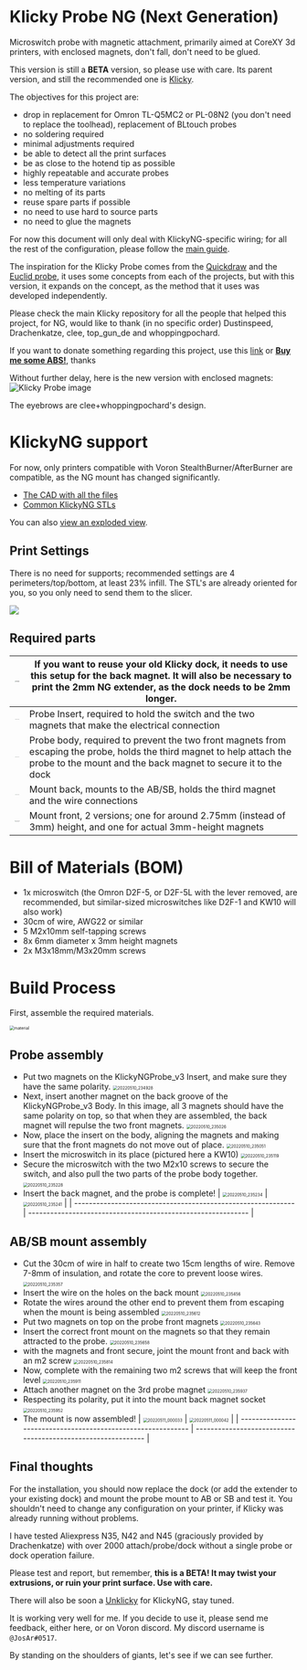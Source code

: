 # Klicky Probe NG (Next Generation)
Microswitch probe with magnetic attachment, primarily aimed at CoreXY 3d printers, with enclosed magnets, don't fall, don't need to be glued.

This version is still a **BETA** version, so please use with care.
Its parent version, and still the recommended one is [Klicky](https://github.com/jlas1/Klicky-Probe).

The objectives for this project are:
- drop in replacement for Omron TL-Q5MC2 or PL-08N2 (you don't need to replace the toolhead), replacement of BLtouch probes
- no soldering required
- minimal adjustments required
- be able to detect all the print surfaces
- be as close to the hotend tip as possible
- highly repeatable and accurate probes
- less temperature variations
- no melting of its parts
- reuse spare parts if possible
- no need to use hard to source parts
- no need to glue the magnets

For now this document will only deal with KlickyNG-specific wiring; for all the rest of the configuration, please follow the [main guide](https://github.com/jlas1/Klicky-Probe).

The inspiration for the Klicky Probe comes from the [Quickdraw](https://github.com/Annex-Engineering/Quickdraw_Probe) and the [Euclid probe](https://github.com/nionio6915/Euclid_Probe), it uses some concepts from each of the projects, but with this version, it expands on the concept, as the method that it uses was developed independently. 

Please check the main Klicky repository for all the people that helped this project, for NG, would like to thank (in no specific order) Dustinspeed, Drachenkatze, clee, top_gun_de and whoppingpochard.

If you want to donate something regarding this project, use this [link](https://paypal.me/Josar154) or [__Buy me some ABS!__](https://www.buymeacoffee.com/JosAr), thanks

Without further delay, here is the new version with enclosed magnets:
![Klicky Probe image](Photos/overview.jpg)

The eyebrows are clee+whoppingpochard's design.

# KlickyNG support

For now, only printers compatible with Voron StealthBurner/AfterBurner are compatible, as the NG mount has changed significantly.

- [The CAD with all the files](./CAD)
- [Common KlickyNG STLs](./STL)

You can also [view an exploded view](https://youtu.be/mlyU2tHjebo).

## Print Settings

There is no need for supports; recommended settings are 4 perimeters/top/bottom, at least 23% infill. The STL's are already oriented for you, so you only need to send them to the slicer.

![](./Photos/print_orientation.jpg)

## Required parts

| <img src="./Photos/NG_Probe_Dock.JPG" alt="NG_Probe_Dock" style="zoom:5%;" /><img src="./Photos/NG_2mm_extender.JPG" alt="NG_2mm_extender" style="zoom: 5%;" /> | If you want to reuse your old Klicky dock, it needs to use this setup for the back magnet. It will also be necessary to print the 2mm NG extender, as the dock needs to be 2mm longer. |
| :----------------------------------------------------------: | ------------------------------------------------------------ |
| <img src="./Photos/NG_Probe_insert.JPG" alt="NG_Probe_insert" style="zoom:5%;" /> | Probe Insert, required to hold the switch and the two magnets that make the electrical connection |
| <img src="./Photos/NG_Probe_body.JPG" alt="NG_Probe_body" style="zoom:5%;" /> | Probe body, required to prevent the two front magnets from escaping the probe, holds the third magnet to help attach the probe to the mount and the back magnet to secure it to the dock |
| <img src="./Photos/NG_back_mount.JPG" alt="NG_back_mount" style="zoom:5%;" /> | Mount back, mounts to the AB/SB, holds the third magnet and the wire connections |
| <img src="./Photos/NG_front_mount_3mm.JPG" alt="NG_front_mount_3mm" style="zoom:5%;" /><img src="./Photos/NG_front_mount.JPG" alt="NG_front_mount" style="zoom:5%;" /> | Mount front, 2 versions; one for around 2.75mm (instead of 3mm) height, and one for actual 3mm-height magnets |

# Bill of Materials (BOM)

- 1x microswitch (the Omron D2F-5, or D2F-5L with the lever removed, are recommended, but similar-sized microswitches like D2F-1 and KW10 will also work)
- 30cm of wire, AWG22 or similar
- 5 M2x10mm self-tapping screws
- 8x 6mm diameter x 3mm height magnets
- 2x M3x18mm/M3x20mm screws

# Build Process

First, assemble the required materials.

<img src="./Photos/20220510_234804.jpg" alt="material" style="zoom:50%;" />

## Probe assembly

- Put two magnets on the KlickyNGProbe_v3 Insert, and make sure they have the same polarity.
  <img src="./Photos/20220510_234928.jpg" alt="20220510_234928" style="zoom:50%;" />
- Next, insert another magnet on the back groove of the KlickyNGProbe_v3 Body. In this image, all 3 magnets should have the same polarity on top, so that when they are assembled, the back magnet will repulse the two front magnets.
  <img src="./Photos/20220510_235026.jpg" alt="20220510_235026" style="zoom:50%;" />
- Now, place the insert on the body, aligning the magnets and making sure that the front magnets do not move out of place.
  <img src="./Photos/20220510_235051.jpg" alt="20220510_235051" style="zoom:50%;" />
- Insert the microswitch in its place (pictured here a KW10)
  <img src="./Photos/20220510_235119.jpg" alt="20220510_235119" style="zoom:50%;" />
- Secure the microswitch with the two M2x10 screws to secure the switch, and also pull the two parts of the probe body together.
  <img src="./Photos/20220510_235228.jpg" alt="20220510_235228" style="zoom:50%;" />
- Insert the back magnet, and the probe is complete!
  | <img src="./Photos/20220510_235234.jpg" alt="20220510_235234" style="zoom:50%;" /> | <img src="./Photos/20220510_235241.jpg" alt="20220510_235241" style="zoom:50%;" /> |
  | ------------------------------------------------------------ | ------------------------------------------------------------ |

## AB/SB mount assembly

- Cut the 30cm of wire in half to create two 15cm lengths of wire. Remove 7-8mm of insulation, and rotate the core to prevent loose wires.
  <img src="./Photos/20220510_235357.jpg" alt="20220510_235357" style="zoom:50%;" />
- Insert the wire on the holes on the back mount
  <img src="./Photos/20220510_235456.jpg" alt="20220510_235456" style="zoom:50%;" />
- Rotate the wires around the other end to prevent them from escaping when the mount is being assembled
  <img src="./Photos/20220510_235612.jpg" alt="20220510_235612" style="zoom:50%;" />
- Put two magnets on top on the probe front magnets
  <img src="./Photos/20220510_235643.jpg" alt="20220510_235643" style="zoom:50%;" />
- Insert the correct front mount on the magnets so that they remain attracted to the probe.
  <img src="./Photos/20220510_235658.jpg" alt="20220510_235658" style="zoom:50%;" />
- with the magnets and front secure, joint the mount front and back with an m2 screw
  <img src="./Photos/20220510_235814.jpg" alt="20220510_235814" style="zoom:50%;" />
- Now, complete with the remaining two m2 screws that will keep the front level
  <img src="./Photos/20220510_235911.jpg" alt="20220510_235911" style="zoom:50%;" />
- Attach another magnet on the 3rd probe magnet
  <img src="./Photos/20220510_235937.jpg" alt="20220510_235937" style="zoom:50%;" />
- Respecting its polarity, put it into the mount back magnet socket
  <img src="./Photos/20220510_235952.jpg" alt="20220510_235952" style="zoom:50%;" />
- The mount is now assembled!
  | <img src="./Photos/20220511_000033.jpg" alt="20220511_000033" style="zoom:50%;" /> | <img src="./Photos/20220511_000042.jpg" alt="20220511_000042" style="zoom:50%;" /> |
  | ------------------------------------------------------------ | ------------------------------------------------------------ |

## Final thoughts

For the installation, you should now replace the dock (or add the extender to your existing dock) and mount the probe mount to AB or SB and test it. You shouldn't need to change any configuration on your printer, if Klicky was already running without problems.

I have tested Aliexpress N35, N42 and N45 (graciously provided by Drachenkatze) with over 2000 attach/probe/dock without a single probe or dock operation failure.

Please test and report, but remember, **this is a BETA! It may twist your extrusions, or ruin your print surface. Use with care.**

There will also be soon a [Unklicky](https://github.com/majarspeed/Unklicky) for KlickyNG, stay tuned.

It is working very well for me. If you decide to use it, please send me feedback, either here, or on Voron discord. My discord username is `@JosAr#0517`.

By standing on the shoulders of giants, let's see if we can see further.
